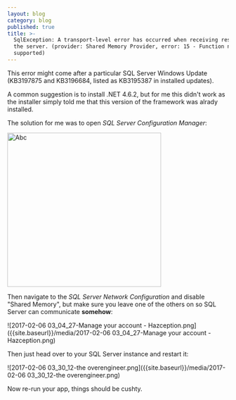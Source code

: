 ```yaml
---
layout: blog
category: blog
published: true
title: >-
  SqlException: A transport-level error has occurred when receiving results from
  the server. (provider: Shared Memory Provider, error: 15 - Function not
  supported)
---
```

This error might come after a particular SQL Server Windows Update (KB3197875 and KB3196684, listed as KB3195387 in installed updates).

A common suggestion is to install .NET 4.6.2, but for me this didn't work as the installer simply told me that this version of the framework was alrady installed.

The solution for me was to open *SQL Server Configuration Manager*:

<img src="{{site.baseurl}}/media/2017-02-06 02_31_32-Cortana2.png" alt="Abc" width="350px" />

Then navigate to the *SQL Server Network Configuration* and disable "Shared Memory", but make sure you leave one of the others on so SQL Server can communicate **somehow**:

![2017-02-06 03_04_27-Manage your account - Hazception.png]({{site.baseurl}}/media/2017-02-06 03_04_27-Manage your account - Hazception.png)

Then just head over to your SQL Server instance and restart it:

![2017-02-06 03_30_12-the overengineer.png]({{site.baseurl}}/media/2017-02-06 03_30_12-the overengineer.png)

Now re-run your app, things should be cushty.
